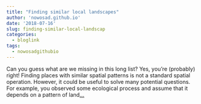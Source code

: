 ```yaml
---
title: "Finding similar local landscapes"
author: 'nowosad.github.io'
date: '2018-07-16'
slug: finding-similar-local-landscap
categories:
  - bloglink
tags:
  - nowosadgithubio
---
```


Can you guess what are we missing in this long list? Yes, you’re (probably) right! Finding places with similar spatial patterns is not a standard spatial operation. However, it could be useful to solve many potential questions. For example, you observed some ecological process and assume that it depends on a pattern of land[... <i class="fas fa-external-link-alt"></i>](https://nowosad.github.io/post/geopat-2-search/)


